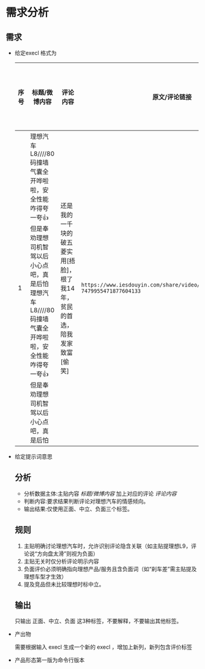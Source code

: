 # 需求分析

## 需求

- 给定execl 格式为

    序号|标题/微博内容|评论内容|原文/评论链接|来源网站|日期|媒体类型|原文作者|信息属性|摘要|信源地域|精准地域|信源级别|用户类型|媒体信息|行业标签|相似文章数|原创/转发|账号类型|涉及词|评论作者|转发数|评论数|点赞数|粉丝数|阅读数/浏览热度
    ---|---|---|---|---|---|---|---|---|---|---|---|---|---|---|---|---|---|---|---|---|---|---|---|---|---|
    1|理想汽车L8////80码撞墙气囊全开哗啦啦，安全性能咋得夸一夸👍但是奉劝理想司机智驾以后小心点吧，真是后怕理想汽车L8////80码撞墙气囊全开哗啦啦，安全性能咋得夸一夸👍但是奉劝理想司机智驾以后小心点吧，真是后怕|还是我的一千块的破五菱实用[捂脸]，根了我14年，贫民的首选，陪我发家致富[偷笑]|```https://www.iesdouyin.com/share/video/7479918255163968826?7479955471877604133```|抖音|2025-03-10 07:27|视频|无|敏感|理想汽车L8////80码撞墙气囊全开哗啦啦，安全性能咋得夸一夸👍但是奉劝理想司机智驾以后小心点吧，真是后怕 还是我的一千块的破五菱实用[捂脸]，根了我14年，贫民的首选，陪我发家致富[偷笑]|河北|其他|无|无|非媒体|无|1	|评论|无|理想汽车,智驾,L8|我的1997|0|0|0|0|0
- 给定提示词意思

    ## **分析** 
    
    - 分析数据主体:主贴内容 *标题/微博内容* 加上对应的评论 *评论内容* 
    - 判断内容:要求结果判断评论对理想汽车的情感倾向。
    - 输出结果:仅使用正面、中立、负面三个标签。
    
    ## **规则**
    
    1. 主贴明确讨论理想汽车时，允许识别评论隐含关联（如主贴提理想L9，评论说“方向盘太滑”则视为负面）
    2. 主贴无关时仅分析评论明示内容
    3. 负面评价必须明确指向理想产品/服务且含负面词（如“刹车差”需主贴提及理想车型才生效）
    4. 提及竞品但未比较理想时标中立。
    
    ## **输出**

    只输出 正面、中立、负面 这3种标签，不要解释，不要输出其他标签。
- 产出物

    需要根据输入 execl 生成一个新的 execl ，增加上新列，新列包含评价标签
- 产品形态第一版为命令行版本